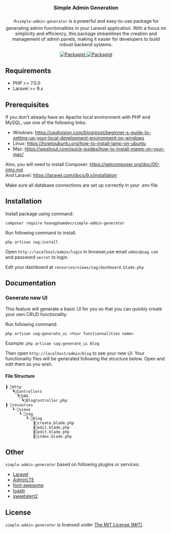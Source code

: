 
<h3 align="center">Simple <strong>Admin</strong> Generation</h3>

<p align="center">⛵<code>simple-admin-generator</code> is a powerful and easy-to-use package for generating admin functionalities in your Laravel application. With a focus on simplicity and efficiency, this package streamlines the creation and management of admin panels, making it easier for developers to build robust backend systems.</p>
<p align="center">


<a href="https://packagist.org/packages/hoangphamdev/simple-admin-generator">
    <img src="https://img.shields.io/badge/vesion-V1.0.4-blue" alt="Packagist">
</a>
<a href="https://packagist.org/packages/hoangphamdev/simple-admin-generator">
    <img src="https://img.shields.io/badge/license-MIT-green" alt="Packagist">
</a>

Requirements
------------
 - PHP >= 7.0.0
 - Laravel >= 9.x

## Prerequisites

If you don't already have an Apache local environment with PHP and MySQL, use one of the following links:

- Windows: https://updivision.com/blog/post/beginner-s-guide-to-setting-up-your-local-development-environment-on-windows
- Linux: https://howtoubuntu.org/how-to-install-lamp-on-ubuntu
- Mac: https://wpshout.com/quick-guides/how-to-install-mamp-on-your-mac/

Also, you will need to install Composer: https://getcomposer.org/doc/00-intro.md   
And Laravel: https://laravel.com/docs/9.x/installation

Make sure all database connections are set up correctly in your .env file.

Installation
------------

Install package using command:
```
composer require hoangphamdev/simple-admin-generator
```


Run following command to install.
```
php artisan sag:install
```
Open `http://localhost/admin/login` in browser,use email `admin@sag.com` and password `secret` to login.

Edit your dashboard at `resources/views/sag/dashboard.blade.php`

Documentation
------------

### Generate new UI
This feature will generate a basic UI for you so that you can quickly create your own CRUD functionality.

Run following command:
```
php artisan sag:generate_ui <Your functionnalities name>
```
Example: `php artisan sag:generate_ui Blog`

Then open `http://localhost/admin/blog` to see your new UI.
Your functionality files will be generated following the structure below. Open and edit them as you wish.
#### File Structure
```
┣ 📂Http
   ┗📂Controllers
     ┗📂SAG
       ┗📜BlogController.php
┣ 📂recources
   ┗ 📂views
      ┗ 📂sag
         ┗ 📂blog
            ┣📜create.blade.php
            ┣📜edit.blade.php
            ┣📜edit.blade.php
            ┣📜index.blade.php
```

Other
------------
`simple-admin-generator` based on following plugins or services:

+ [Laravel](https://laravel.com/)
+ [AdminLTE](https://adminlte.io/)
+ [font-awesome](http://fontawesome.io)
+ [toastr](http://codeseven.github.io/toastr/)
+ [sweetalert2](https://github.com/sweetalert2/sweetalert2)

License
------------
`simple-admin-generator` is licensed under [The MIT License (MIT)](license.md).
